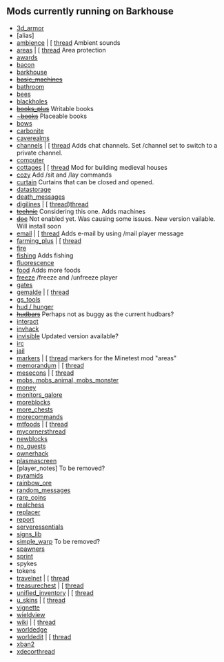 ## Mods currently running on Barkhouse
* [3d_armor](https://forum.minetest.net/viewtopic.php?id=4654)
* [alias]
* [ambience]() | [ [thread](https://forum.minetest.net/viewtopic.php?t=2807) Ambient sounds
* [areas](https://forum.minetest.net/viewtopic.php?t=7239) | [ [thread]() Area protection
* [awards](https://github.com/minetest-mods/awards)
* [bacon](https://forum.minetest.net/viewtopic.php?f=11&t=8965)
* [barkhouse](https://github.com/bark10/barkhouse)
* [~~basic_machines~~](https://forum.minetest.net/viewtopic.php?f=9&t=12033&hilit=rnd+machines)
* [bathroom](https://github.com/bark10/bathroom)
* [bees](https://github.com/bas080/bees)
* [blackholes](https://forum.minetest.net/viewtopic.php?f=9&t=14597)
* [~~books_plus~~](https://forum.minetest.net/viewtopic.php?f=11&t=12140&hilit=books_plus) Writable books
* [~~~books~~](https://forum.minetest.net/viewtopic.php?f=9&t=15214&hilit=open_book) Placeable books
* [bows](https://forum.minetest.net/viewtopic.php?f=11&t=14384&hilit=bows)
* [carbonite](https://github.com/TheRealGold/minetest-mod-carbonite)
* [caverealms](https://github.com/HeroOfTheWinds/minetest-caverealms)
* [channels](https://github.com/SmallJoker/channels) | [ [thread](https://forum.minetest.net/viewtopic.php?f=11&t=9793&hilit=chat+channels) Adds chat channels. Set /channel set to switch to a private channel.
* [computer](https://github.com/minetest-mods/computer)
* [cottages](https://github.com/Sokomine/cottages) | [ [thread](https://forum.minetest.net/viewtopic.php?id=5120)  Mod for building medieval houses
* [cozy](https://forum.minetest.net/viewtopic.php?f=11&t=14143&hilit=cozy) Add /sit and /lay commands
* [curtain](https://github.com/pithydon/curtain) Curtains that can  be closed and opened.
* [datastorage](https://github.com/minetest-technic/datastorage)
* [death_messages](https://github.com/bark10/death_messages)
* [digilines](https://github.com/minetest-mods/digilines) | [ [thread](https://github.com/bark10/death_messages))[thread](https://forum.minetest.net/viewtopic.php?id=5263)
* [~~technic~~](https://github.com/minetest-technic/technic) Considering this one. Adds machines
* [~~doc~~](https://forum.minetest.net/viewtopic.php?f=9&t=15224) Not enabled yet. Was causing some issues. New version vailable. Will install soon
* [email](https://github.com/rubenwardy/email) | [ [thread](https://forum.minetest.net/viewtopic.php?f=11&t=13754) Adds e-mail by using /mail player message
* [farming_plus](https://github.com/PilzAdam/farming_plus) | [ [thread](https://forum.minetest.net/viewtopic.php?id=2787)
* [fire](https://forum.minetest.net/viewtopic.php?id=6145)
* [fishing](https://github.com/MinetestForFun/fishing) Adds fishing
* [fluorescence](https://github.com/bark10/fluorescence)
* [food](https://forum.minetest.net/viewtopic.php?id=2960) Adds more foods
* [freeze](https://github.com/PenguinDad/freeze) /freeze and /unfreeze player
* [gates](https://forum.minetest.net/viewtopic.php?id=896)
* [gemalde](https://github.com/CasimirKaPazi/gemalde) | [ [thread](https://forum.minetest.net/viewtopic.php?f=11&t=4635)
* [gs_tools](https://forum.minetest.net/viewtopic.php?f=11&t=8970)
* [hud / hunger](https://forum.minetest.net/viewtopic.php?id=6342)
* [~~hudbars~~](https://forum.minetest.net/viewtopic.php?f=9&t=11153) Perhaps not as buggy as the current hudbars?
* [interact](https://forum.minetest.net/viewtopic.php?f=9&t=11200)
* [invhack](https://forum.minetest.net/viewtopic.php?f=11&t=12440)
* [invisible](https://forum.minetest.net/viewtopic.php?f=9&t=14399) Updated version available?
* [irc](https://github.com/minetest-mods/irc)
* [jail](https://github.com/TheZenKitteh/minetest-jail)
* [markers](https://github.com/Sokomine/markers) | [ [thread](https://forum.minetest.net/viewtopic.php?id=8175)  markers for the Minetest mod "areas"
* [memorandum](https://github.com/Mossmanikin/memorandum) | [ [thread](https://forum.minetest.net/viewtopic.php?f=11&t=6945)
* [mesecons](https://github.com/Jeija/minetest-mod-mesecons) | [ [thread](https://forum.minetest.net/viewtopic.php?id=628)
* [mobs, mobs_animal, mobs_monster](https://forum.minetest.net/viewtopic.php?t=9917)
* [money](https://forum.minetest.net/viewtopic.php?id=2263)
* [monitors_galore](https://github.com/TheRealGold/monitors_galore)
* [moreblocks](https://forum.minetest.net/viewtopic.php?id=509)
* [more_chests](https://github.com/minetest-mods/more_chests)
* [morecommands](https://forum.minetest.net/viewtopic.php?f=11&t=15452)
* [mtfoods](https://github.com/Philipbenr/mtfoods) | [ [thread](https://forum.minetest.net/viewtopic.php?id=7064)
* [mycorners](https://github.com/minetest-mods/mycorners)[thread](https://forum.minetest.net/viewtopic.php?t=11363&p=172015)
* [newblocks](https://github.com/bark10/newblocks)
* [no_guests](https://forum.minetest.net/viewtopic.php?f=11&t=8004)
* [ownerhack](https://forum.minetest.net/viewtopic.php?f=11&t=13358)
* [plasmascreen](https://github.com/qwrwed/plasmascreen)
* [player_notes] To be removed?
* [pyramids](https://forum.minetest.net/viewtopic.php?id=7063)
* [rainbow_ore](https://forum.minetest.net/viewtopic.php?f=11&t=13519)
* [random_messages](https://github.com/arsdragonfly/random_messages)
* [rare_coins](https://github.com/bark10/rare_coins)
* [realchess](https://github.com/minetest-mods/realchess)
* [replacer](https://github.com/Sokomine/replacer)
* [report](https://github.com/rubenwardy/report)
* [serveressentials](https://github.com/GunshipPenguin/serveressentials)
* [signs_lib](https://github.com/bark10/signs_lib)
* [simple_warp](https://forum.minetest.net/viewtopic.php?f=11&t=10681) To be removed?
* [spawners](https://forum.minetest.net/viewtopic.php?f=11&t=13857)
* [sprint](https://github.com/GunshipPenguin/sprint)
* spykes
* tokens
* [travelnet](https://github.com/Sokomine/travelnet) | [ [thread](https://forum.minetest.net/viewtopic.php?id=4877)
* [treasurechest](https://github.com/thefamilygrog66/treasurechest) | [ [thread](https://forum.minetest.net/viewtopic.php?f=11&t=13719)
* [unified_inventory](https://github.com/minetest-technic/unified_inventory) | [ [thread](https://forum.minetest.net/viewtopic.php?id=3933)
* [u_skins](https://github.com/dmonty2/minetest-u_skinsdb) | [ [thread](https://forum.minetest.net/viewtopic.php?f=9&t=8816)
* [vignette](https://github.com/TriBlade9/minetest_vignette)
* [wieldview](https://forum.minetest.net/viewtopic.php?t=4654)
* [wiki](https://github.com/minetest-mods/wiki) | [ [thread](https://forum.minetest.net/viewtopic.php?t=4654)
* [worldedge](https://github.com/minetest-mods/worldedge)
* [worldedit](https://github.com/Uberi/MineTest-WorldEdit) | [ [thread](https://forum.minetest.net/viewtopic.php?id=572)
* [xban2](https://github.com/minetest-mods/xban2)
* [xdecor](https://github.com/minetest-mods/xdecor)[thread](https://forum.minetest.net/viewtopic.php?t=12534)

